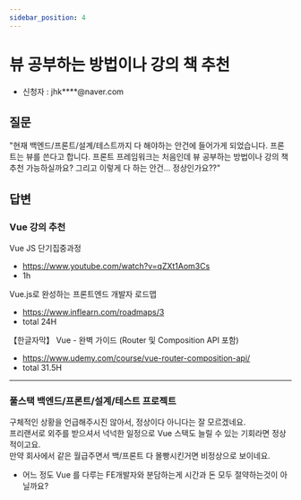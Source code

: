 ```yaml
---
sidebar_position: 4
---
```


# 뷰 공부하는 방법이나 강의 책 추천
- 신청자 : jhk****@naver.com

## 질문  

"현재 백엔드/프론트/설계/테스트까지 다 해야하는 안건에 들어가게 되었습니다. 프론트는 뷰를 쓴다고 합니다.
프론트 프레임워크는 처음인데 뷰 공부하는 방법이나 강의 책 추천 가능하실까요?
그리고 이렇게 다 하는 안건... 정상인가요??"

## 답변

### Vue 강의 추천

Vue JS 단기집중과정
- https://www.youtube.com/watch?v=qZXt1Aom3Cs
- 1h

Vue.js로 완성하는 프론트엔드 개발자 로드맵
- https://www.inflearn.com/roadmaps/3
- total 24H

【한글자막】 Vue - 완벽 가이드 (Router 및 Composition API 포함)
- https://www.udemy.com/course/vue-router-composition-api/
- total 31.5H

---

### 풀스택 백엔드/프론트/설계/테스트 프로젝트

구체적인 상황을 언급해주시진 않아서, 정상이다 아니다는 잘 모르겠네요.   
프리랜서로 외주를 받으셔서 넉넉한 일정으로 Vue 스택도 늘릴 수 있는 기회라면 정상적이고요.  
만약 회사에서 같은 월급주면서 백/프론트 다 몰빵시킨거면 비정상으로 보이네요.  
- 어느 정도 Vue 를 다루는 FE개발자와 분담하는게 시간과 돈 모두 절약하는것이 아닐까요?    





